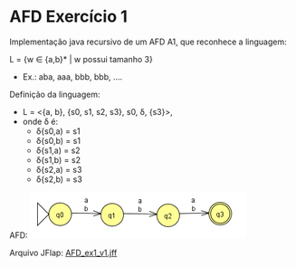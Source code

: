 # AFD Exercício 1

Implementação java recursivo de um AFD A1, que reconhece a linguagem:

L = {w &isin; {a,b}* | w possui tamanho 3}
- Ex.: aba, aaa, bbb, bbb, .... 

Definição da linguagem:
- L = <{a, b}, {s0, s1, s2, s3}, s0, δ, {s3}>, 
- onde δ é:
    - δ{s0,a) = s1 	
    - δ{s0,b) = s1
    - δ{s1,a) = s2	
    - δ{s1,b) = s2
    - δ{s2,a) = s3	
    - δ{s2,b) = s3

AFD:
![AFD imagem](afdex1.png)

Arquivo JFlap:
[AFD_ex1_v1.jff](AFD_ex1_v1.jff)